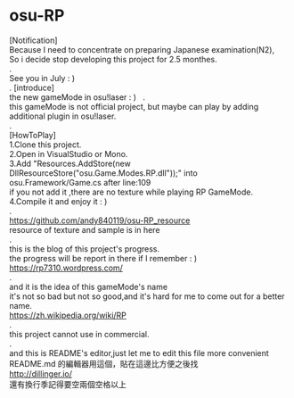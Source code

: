 # osu-RP  
[Notification]   
Because I need to concentrate on preparing Japanese examination(N2),    
So i decide stop developing this project for 2.5 monthes.   
.   
See you in July : )   
.
[introduce]   
the new gameMode in osu!laser : )   
.   
this gameMode is not official project, but maybe can play by adding additional plugin in osu!laser.   
.   
[HowToPlay]   
1.Clone this project.   
2.Open in VisualStudio or Mono.   
3.Add "Resources.AddStore(new DllResourceStore("osu.Game.Modes.RP.dll"));" into osu.Framework/Game.cs after line:109    
if you not add it ,there are no texture while playing RP GameMode.   
4.Compile it and enjoy it : )   
.   
https://github.com/andy840119/osu-RP_resource   
resource of texture and sample is in here   
.   
this is the blog of this project's progress.  
the progress will be report in there if I remember : )   
https://rp7310.wordpress.com/   
.   
and it is the idea of this gameMode's name    
it's not so bad but not so good,and it's hard for me to come out for a better name.   
https://zh.wikipedia.org/wiki/RP   
.   
this project cannot use in commercial.   
.   
and this is README's editor,just let me to edit this file more convenient   
README.md 的編輯器用這個，貼在這邊比方便之後找   
http://dillinger.io/   
還有換行季記得要空兩個空格以上    

